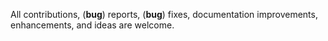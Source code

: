 All contributions, (**bug**) reports, (**bug**) fixes, documentation improvements, enhancements, and ideas are welcome.
